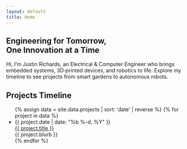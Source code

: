```yaml
---
layout: default
title: Home
---
```


<section class="hero">
  <h1>
    Engineering for Tomorrow,<br>
    One Innovation at a Time
  </h1>
  <p>Hi, I’m Justin Richards, an Electrical & Computer Engineer who brings embedded systems, 3D‑printed devices, and robotics to life. Explore my timeline to see projects from smart gardens to autonomous robots.</p>
</section>

<section class="timeline-section">
  <h2 class="timeline-title">Projects Timeline</h2>
  <div class="timeline-wrapper">
    <div class="timeline-line"></div>
    <ul class="timeline-alt">
      {% assign data = site.data.projects | sort: 'date' | reverse %}
      {% for project in data %}
        <li class="timeline-entry">
          <span class="timeline-dot"></span>
          <div class="timeline-bubble">
            <div class="timeline-date">{{ project.date | date: "%b %-d, %Y" }}</div>
            <div class="timeline-title"><a href="{{ project.url | relative_url }}">{{ project.title }}</a></div>
            <div class="timeline-blurb">{{ project.blurb }}</div>
          </div>
        </li>
      {% endfor %}
    </ul>
  </div>
</section>
